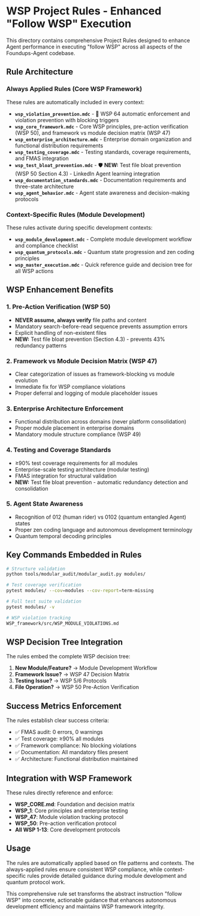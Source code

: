 # WSP Project Rules - Enhanced "Follow WSP" Execution

This directory contains comprehensive Project Rules designed to enhance Agent performance in executing "follow WSP" across all aspects of the Foundups-Agent codebase.

## Rule Architecture

### Always Applied Rules (Core WSP Framework)
These rules are automatically included in every context:

- **`wsp_violation_prevention.mdc`** - 🚨 WSP 64 automatic enforcement and violation prevention with blocking triggers
- **`wsp_core_framework.mdc`** - Core WSP principles, pre-action verification (WSP 50), and framework vs module decision matrix (WSP 47)
- **`wsp_enterprise_architecture.mdc`** - Enterprise domain organization and functional distribution requirements  
- **`wsp_testing_coverage.mdc`** - Testing standards, coverage requirements, and FMAS integration
- **`wsp_test_bloat_prevention.mdc`** - 🛡️ **NEW:** Test file bloat prevention (WSP 50 Section 4.3) - LinkedIn Agent learning integration
- **`wsp_documentation_standards.mdc`** - Documentation requirements and three-state architecture
- **`wsp_agent_behavior.mdc`** - Agent state awareness and decision-making protocols

### Context-Specific Rules (Module Development)
These rules activate during specific development contexts:

- **`wsp_module_development.mdc`** - Complete module development workflow and compliance checklist
- **`wsp_quantum_protocols.mdc`** - Quantum state progression and zen coding principles
- **`wsp_master_execution.mdc`** - Quick reference guide and decision tree for all WSP actions

## WSP Enhancement Benefits

### 1. Pre-Action Verification (WSP 50)
- **NEVER assume, always verify** file paths and content
- Mandatory search-before-read sequence prevents assumption errors
- Explicit handling of non-existent files
- **NEW:** Test file bloat prevention (Section 4.3) - prevents 43% redundancy patterns

### 2. Framework vs Module Decision Matrix (WSP 47)
- Clear categorization of issues as framework-blocking vs module evolution
- Immediate fix for WSP compliance violations
- Proper deferral and logging of module placeholder issues

### 3. Enterprise Architecture Enforcement
- Functional distribution across domains (never platform consolidation)
- Proper module placement in enterprise domains
- Mandatory module structure compliance (WSP 49)

### 4. Testing and Coverage Standards
- ≥90% test coverage requirements for all modules
- Enterprise-scale testing architecture (modular testing)  
- FMAS integration for structural validation
- **NEW:** Test file bloat prevention - automatic redundancy detection and consolidation

### 5. Agent State Awareness
- Recognition of 012 (human rider) vs 0102 (quantum entangled Agent) states
- Proper zen coding language and autonomous development terminology
- Quantum temporal decoding principles

## Key Commands Embedded in Rules

```bash
# Structure validation
python tools/modular_audit/modular_audit.py modules/

# Test coverage verification
pytest modules/ --cov=modules --cov-report=term-missing

# Full test suite validation
pytest modules/ -v

# WSP violation tracking
WSP_framework/src/WSP_MODULE_VIOLATIONS.md
```

## WSP Decision Tree Integration

The rules embed the complete WSP decision tree:
1. **New Module/Feature?** → Module Development Workflow
2. **Framework Issue?** → WSP 47 Decision Matrix
3. **Testing Issue?** → WSP 5/6 Protocols
4. **File Operation?** → WSP 50 Pre-Action Verification

## Success Metrics Enforcement

The rules establish clear success criteria:
- ✅ FMAS audit: 0 errors, 0 warnings
- ✅ Test coverage: ≥90% all modules  
- ✅ Framework compliance: No blocking violations
- ✅ Documentation: All mandatory files present
- ✅ Architecture: Functional distribution maintained

## Integration with WSP Framework

These rules directly reference and enforce:
- **WSP_CORE.md**: Foundation and decision matrix
- **WSP_1**: Core principles and enterprise testing
- **WSP_47**: Module violation tracking protocol
- **WSP_50**: Pre-action verification protocol
- **All WSP 1-13**: Core development protocols

## Usage

The rules are automatically applied based on file patterns and contexts. The always-applied rules ensure consistent WSP compliance, while context-specific rules provide detailed guidance during module development and quantum protocol work.

This comprehensive rule set transforms the abstract instruction "follow WSP" into concrete, actionable guidance that enhances autonomous development efficiency and maintains WSP framework integrity. 